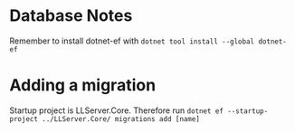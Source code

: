 # Database Notes

Remember to install dotnet-ef with `dotnet tool install --global dotnet-ef`

# Adding a migration

Startup project is LLServer.Core. Therefore run `dotnet ef --startup-project ../LLServer.Core/ migrations add [name]`

